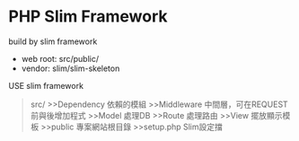 # PHP Slim Framework

build by slim framework

- web root: src/public/
- vendor: slim/slim-skeleton

USE slim framework

>src/
	>>Dependency	依賴的模組
	>>Middleware	中間層，可在REQUEST前與後增加程式
	>>Model		處理DB
	>>Route		處理路由
	>>View		擺放顯示模板
	>>public		專案網站根目錄
	>>setup.php	Slim設定擋
